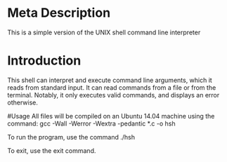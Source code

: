 # Meta Description
This is a simple version of the UNIX shell command line interpreter

# Introduction
This shell can interpret and execute command line arguments, which it reads from standard input. It can read commands from a file or from the terminal. Notably, it only executes valid commands, and displays an error otherwise.

#Usage
All files will be compiled on an Ubuntu 14.04 machine using the command: gcc -Wall -Werror -Wextra -pedantic *.c -o hsh

To run the program, use the command ./hsh

To exit, use the exit command.
